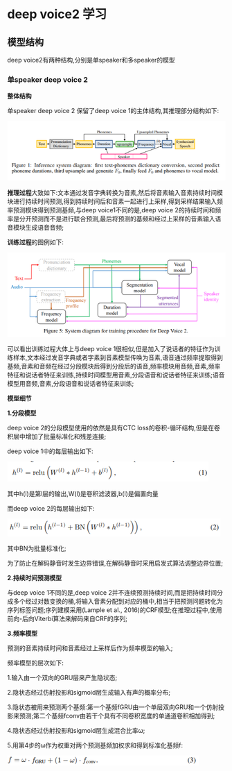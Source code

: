 # deep voice2 学习

## 模型结构

deep voice2有两种结构,分别是单speaker和多speaker的模型

### 单speaker deep voice 2
**整体结构**

单speaker deep voice 2 保留了deep voice 1的主体结构,其推理部分结构如下:

![](https://github.com/sysu16340234/deep_voice2/blob/master/img/fig1.png)

**推理过程**大致如下:文本通过发音字典转换为音素,然后将音素输入音素持续时间模块进行持续时间预测,得到持续时间后和音素一起进行上采样,得到采样结果输入频率预测模块得到预测基频,与deep voice1不同的是,deep voice 2的持续时间和频率是分开预测而不是进行联合预测,最后将预测的基频和经过上采样的音素输入语音模块生成语音音频;

**训练过程**的图例如下:

![](https://github.com/sysu16340234/deep_voice2/blob/master/img/trainng.png)

可以看出训练过程大体上与deep voice 1很相似,但是加入了说话者的特征作为训练样本,文本经过发音字典或者字素到音素模型传唤为音素,语音通过频率提取得到基频,音素和音频在经过分段模块后得到分段后的语音,频率模块用音频,音素,频率特征和说话者特征来训练,持续时间模型用音素,分段语音和说话者特征来训练;语音模型用音频,音素,分段语音和说话者特征来训练;

**模型细节**

**1.分段模型**

deep voice 2的分段模型使用的依然是具有CTC loss的卷积-循环结构,但是在卷积层中增加了批量标准化和残差连接;

deep voice 1中的每层输出如下:

![](https://github.com/sysu16340234/deep_voice2/blob/master/img/1.png)

其中h(l)是第l层的输出,W(l)是卷积滤波器,b(l)是偏置向量

而deep voice 2的每层输出如下:

![](https://github.com/sysu16340234/deep_voice2/blob/master/img/2.png)

其中BN为批量标准化;

为了防止在解码静音时发生边界错误,在解码静音时采用启发式算法调整边界位置;

**2.持续时间预测模型**

与deep voice 1不同的是,deep voice 2并不连续预测持续时间,而是把持续时间分成多个经过对数变换的桶,将输入音素分配到对应的桶中,相当于把预测问题转化为序列标签问题;序列建模采用(Lample et al., 2016)的CRF模型;在推理过程中,使用前向-后向Viterbi算法来解码来自CRF的序列;

**3.频率模型**

预测的音素持续时间和音素经过上采样后作为频率模型的输入;

频率模型的层次如下:

1.输入由一个双向的GRU层来产生隐状态;

2.隐状态经过仿射投影和sigmoid层生成输入有声的概率分布;

3.隐状态被用来预测两个基频:第一个基频fGRU由一个单层双向GRU和一个仿射投影来预测;第二个基频fconv由若干个具有不同卷积宽度的单通道卷积相加得到;

4.隐状态经过仿射投影和sigmoid层生成混合比率ω;

5.用第4步的ω作为权重对两个预测基频加权求和得到标准化基频f:

![](https://github.com/sysu16340234/deep_voice2/blob/master/img/3.png)

